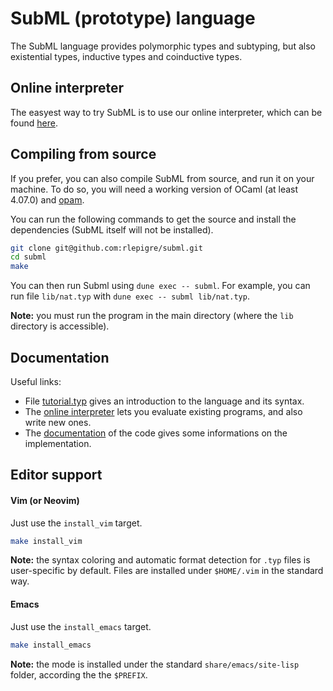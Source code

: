 SubML (prototype) language
==========================

The SubML language provides polymorphic types and subtyping, but also
existential types, inductive types and coinductive types.


Online interpreter
------------------

The easyest way to try SubML is to use our online interpreter, which
can be found [here](https://rlepigre.github.io/subml/).


Compiling from source
---------------------

If you prefer, you can also compile SubML from source, and run it on
your machine. To do so, you will need a working version of OCaml (at
least 4.07.0) and [opam](https://opam.ocaml.org/doc/Install.html).

You can run the following commands to get the source and install the
dependencies (SubML itself will not be installed).
```bash
git clone git@github.com:rlepigre/subml.git
cd subml
make
```
You can then run Subml using `dune exec -- subml`. For example, you
can run file `lib/nat.typ` with `dune exec -- subml lib/nat.typ`.

**Note:** you must run the program in the main directory (where the
`lib` directory is accessible).


Documentation
-------------

Useful links:
- File [tutorial.typ](./tutorial.typ) gives an introduction to the
  language and its syntax.
- The [online interpreter](https://rlepigre.github.io/subml/) lets
  you evaluate existing programs, and also write new ones.
- The [documentation](https://rlepigre.github.io/subml/ocamldoc/)
  of the code gives some informations on the implementation.


Editor support
--------------

#### Vim (or Neovim)

Just use the `install_vim` target.

```bash
make install_vim
```

**Note:** the syntax coloring and automatic format detection for `.typ` files
is user-specific by default. Files are installed under `$HOME/.vim` in the
standard way.

#### Emacs

Just use the `install_emacs` target.

```bash
make install_emacs
```

**Note:** the mode is installed under the standard `share/emacs/site-lisp`
folder, according the the `$PREFIX`.
